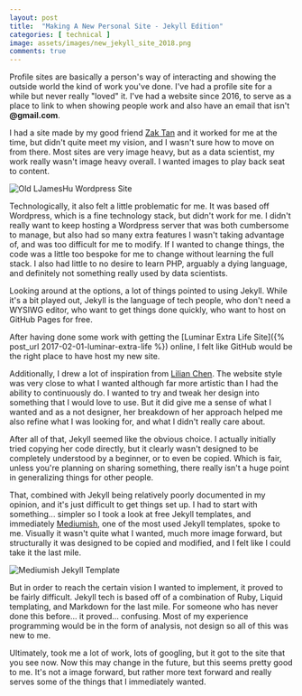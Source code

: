 ```yaml
---
layout: post
title:  "Making A New Personal Site - Jekyll Edition"
categories: [ technical ]
image: assets/images/new_jekyll_site_2018.png
comments: true
---
```

Profile sites are basically a person's way of interacting and showing the outside world the kind of work you've done. I've had a profile site for a while but never really "loved" it. I've had a website since 2016, to serve as a place to link to when showing people work and also have an email that isn't **@gmail.com**.

I had a site made by my good friend [Zak Tan](https://websitedaytona.com/) and it worked for me at the time, but didn't quite meet my vision, and I wasn't sure how to move on from there. Most sites are very image heavy, but as a data scientist, my work really wasn't image heavy overall. I wanted images to play back seat to content.

![Old LJamesHu Wordpress Site]({{site.baseurl}}/assets/images/old_wp_site_2016.png)

Technologically, it also felt a little problematic for me. It was based off Wordpress, which is a fine technology stack, but didn't work for me. I didn't really want to keep hosting a Wordpress server that was both cumbersome to manage, but also had so many extra features I wasn't taking advantage of, and was too difficult for me to modify. If I wanted to change things, the code was a little too bespoke for me to change without learning the full stack. I also had little to no desire to learn PHP, arguably a dying language, and definitely not something really used by data scientists.

Looking around at the options, a lot of things pointed to using Jekyll. While it's a bit played out, Jekyll is the language of tech people, who don't need a WYSIWG editor, who want to get things done quickly, who want to host on GitHub Pages for free.

After having done some work with getting the [Luminar Extra Life Site]({% post_url 2017-02-01-luminar-extra-life %}) online, I felt like GitHub would be the right place to have host my new site.

Additionally, I drew a lot of inspiration from [Lilian Chen](http://www.lilchen.com/blog/site-redesign-process/). The website style was very close to what I wanted although far more artistic than I had the ability to continuously do. I wanted to try and tweak her design into something that I would love to use. But it did give me a sense of what I wanted and as a not designer, her breakdown of her approach helped me also refine what I was looking for, and what I didn't really care about.

After all of that, Jekyll seemed like the obvious choice. I actually initially tried copying her code directly, but it clearly wasn't designed to be completely understood by a beginner, or to even be copied. Which is fair, unless you're planning on sharing something, there really isn't a huge point in generalizing things for other people.

That, combined with Jekyll being relatively poorly documented in my opinion, and it's just difficult to get things set up. I had to start with something... simpler so I took a look at free Jekyll templates, and immediately [Mediumish](https://github.com/wowthemesnet/mediumish-theme-jekyll/), one of the most used Jekyll templates, spoke to me. Visually it wasn't quite what I wanted, much more image forward, but structurally it was designed to be copied and modified, and I felt like I could take it the last mile.

![Mediumish Jekyll Template]({{site.baseurl}}/assets/images/mediumish-jekyll-template.png)

But in order to reach the certain vision I wanted to implement, it proved to be fairly difficult. Jekyll tech is based off of a combination of Ruby, Liquid templating, and Markdown for the last mile. For someone who has never done this before... it proved... confusing. Most of my experience programming would be in the form of analysis, not design so all of this was new to me.

Ultimately, took me a lot of work, lots of googling, but it got to the site that you see now. Now this may change in the future, but this seems pretty good to me. It's not a image forward, but rather more text forward and really serves some of the things that I immediately wanted.